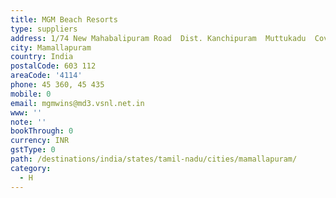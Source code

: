 ```yaml
---
title: MGM Beach Resorts
type: suppliers
address: 1/74 New Mahabalipuram Road  Dist. Kanchipuram  Muttukadu  Covelong
city: Mamallapuram
country: India
postalCode: 603 112
areaCode: '4114'
phone: 45 360, 45 435
mobile: 0
email: mgmwins@md3.vsnl.net.in
www: ''
note: ''
bookThrough: 0
currency: INR
gstType: 0
path: /destinations/india/states/tamil-nadu/cities/mamallapuram/
category:
  - H
---
```


